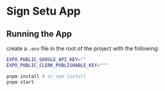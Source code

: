 # Sign Setu App

## Running the App

create a `.env` file in the root of the project with the following:

```bash
EXPO_PUBLIC_GOOGLE_API_KEY=""
EXPO_PUBLIC_CLERK_PUBLISHABLE_KEY="""
```

```bash
pnpm install # or npm install
pnpm start
```